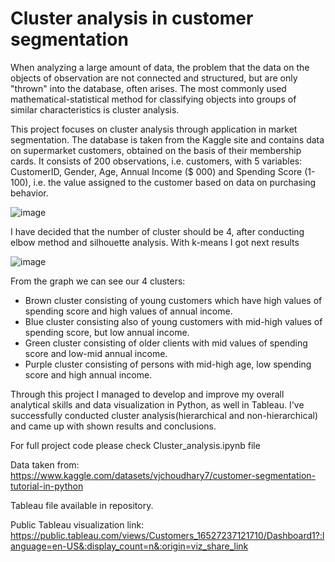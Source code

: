 # Cluster analysis in customer segmentation

When analyzing a large amount of data, the problem that the data on the objects of observation are not connected and structured, but are only "thrown" into the database, often arises. The most commonly used mathematical-statistical method for classifying objects into groups of similar characteristics is cluster analysis.

This project focuses on cluster analysis through application in market segmentation. The database is taken from the Kaggle  site and contains data on supermarket customers, obtained on the basis of their membership cards. It consists of 200 observations, i.e. customers, with 5 variables: CustomerID, Gender, Age, Annual Income ($ 000) and Spending Score (1-100), i.e. the value assigned to the customer based on data on purchasing behavior.

![image](https://user-images.githubusercontent.com/99446425/169404186-8269f9b8-498b-4a0b-89af-be23c277bb47.png)

I have decided that the number of cluster should be 4, after conducting elbow method and silhouette analysis. With k-means I got next results

![image](https://user-images.githubusercontent.com/99446425/169404426-2fb1479b-76d2-47d2-80cc-90a90457faba.png)

From the graph we can see our 4 clusters:

- Brown cluster consisting of young customers which have high values of spending score and high values of annual income.
- Blue cluster consisting also of young customers with mid-high values of spending score, but low annual income.
- Green cluster consisting of older clients with mid values of spending score and low-mid annual income.
- Purple cluster consisting of persons with mid-high age, low spending score and high annual income.


Through this project I managed to develop and improve my overall analytical skills and data visualization in Python, as well in Tableau. I've successfully conducted cluster analysis(hierarchical and non-hierarchical) and came up with shown results and conclusions. 

For full project code please check Cluster_analysis.ipynb file


Data taken from:
https://www.kaggle.com/datasets/vjchoudhary7/customer-segmentation-tutorial-in-python

Tableau file available in repository.

Public Tableau visualization link:
https://public.tableau.com/views/Customers_16527237121710/Dashboard1?:language=en-US&:display_count=n&:origin=viz_share_link

